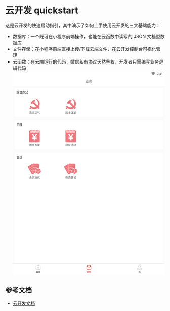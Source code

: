 # 云开发 quickstart

这是云开发的快速启动指引，其中演示了如何上手使用云开发的三大基础能力：

- 数据库：一个既可在小程序前端操作，也能在云函数中读写的 JSON 文档型数据库
- 文件存储：在小程序前端直接上传/下载云端文件，在云开发控制台可视化管理
- 云函数：在云端运行的代码，微信私有协议天然鉴权，开发者只需编写业务逻辑代码
![image](https://github.com/3829388vs/images/raw/main/MuMu20220216144134.png)
## 参考文档

- [云开发文档](https://developers.weixin.qq.com/miniprogram/dev/wxcloud/basis/getting-started.html)

